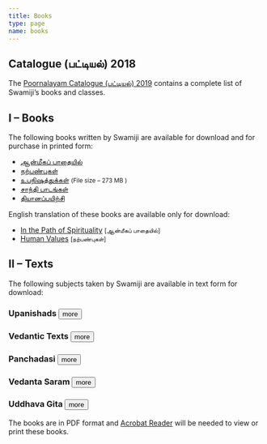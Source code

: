 ```yaml
---
title: Books
type: page
name: books
---
```


## Catalogue (பட்டியல்) 2018
The [Poornalayam Catalogue (பட்டியல்) 2019](/files/poornalayam-catalogue-2019.pdf) contains a complete list of Swamiji’s books and classes.

## I – Books
The following books written by Swamiji are available for download and for purchase in printed form:

<ul>
   <li><a href="/wp-content/uploads/aanmeeka-padaiyil-book-tamil.pdf">ஆன்மீகப் பாதையில்</a></li>
   <li><a href="/wp-content/uploads/human-values-book-tamil.pdf">நற்பண்புகள்</a></li>
   <li><a href="https://archive.org/download/UpanishadsTamil/Upanishads_Full_Book.pdf">உபநிஷத்துக்கள்</a> <small>(File size – 273 MB )</small></li>
   <li><a href="/wp-content/uploads/shanti-pata-mantras-tamil.pdf">சாந்தி பாடங்கள்</a></li>
   <li><a href="/wp-content/uploads/dhyaana-payirchi.pdf">தியானப்பயிற்சி</a></li>
</ul>

English translation of these books are available only for download:

<ul>
   <li><a href="/wp-content/uploads/InThePathOfSpirituality.pdf">In the Path of Spiritualit</a><a href="/wp-content/uploads/InThePathOfSpirituality.pdf">y</a>&nbsp;<small>[ஆன்மீகப் பாதையில்]</small></li>
   <li><a href="/wp-content/uploads/human-values-book-english.pdf">Human Values</a> <small>[நற்பண்புகள்]</small></li>
</ul>

## II – Texts
The following subjects taken by Swamiji are available in text form for download:

### Upanishads <button onclick='showhide(this, "up")'>more</button>
<div id="up" class="collapse" style="display: none;">
   <ul>
      <li><a href="https://archive.org/download/UpanishadsTamil/02_Mundaka_Upanishad.pdf">Mundaka Upanishad</a></li>
      <li><a href="https://archive.org/download/UpanishadsTamil/03_Kena_Upanishad.pdf">Kena Upanishad</a></li>
      <li><a href="https://archive.org/download/UpanishadsTamil/04_Katha_Upanishad.pdf">Katha Upanishad</a></li>
      <li><a href="https://archive.org/download/UpanishadsTamil/05_Kaivalya_Upanishad.pdf">Kaivalya Upanishad</a></li>
      <li><a href="https://archive.org/download/UpanishadsTamil/06_Taittiriya_Upanishad.pdf">Taittiriya Upanishad</a></li>
      <li><a href="https://archive.org/download/UpanishadsTamil/07_Isavasya_Upanishad.pdf">Isavasya Upanishad</a></li>
      <li><a href="https://archive.org/download/UpanishadsTamil/08_Mandukya_Upanishad.pdf">Mandukya Upanishad</a></li>
      <li>Mandukya Upanishad With Gowdapadha Karika <a href="https://archive.org/download/MandukyaUpanishadGowdapadhaKarika/Mandukya_Upanishad_with_Gowdapadha_Karika_Tamil_1_of_4.pdf">Part 1</a> <a href="https://media.poornalayam.org/download/MandukyaUpanishadGowdapadhaKarika/Mandukya_Upanishad_with_Gowdapadha_Karika_Tamil_2_of_4.pdf">Part 2</a> <a href="https://media.poornalayam.org/download/MandukyaUpanishadGowdapadhaKarika/Mandukya_Upanishad_with_Gowdapadha_Karika_Tamil_3_of_4.pdf">Part 3</a> <a href="https://media.poornalayam.org/download/MandukyaUpanishadGowdapadhaKarika/Mandukya_Upanishad_with_Gowdapadha_Karika_Tamil_4_of_4.pdf">Part 4</a></li>
      <li><a href="https://archive.org/download/UpanishadsTamil/00_Upanishads_Title_Pages.pdf">Upanishads Book Title Pages</a></li>
      <li><a href="https://archive.org/download/UpanishadsTamil/01_Upanishads_Preface.pdf">Upanishads Book Preface</a></li>
      <li><a href="https://archive.org/download/UpanishadsTamil/Upanishads_Full_Book.pdf">Upanishads Full Book</a></li>
   </ul>
   <p>Internet archive <a href="https://archive.org/details/UpanishadsTamil/">Upanishads book</a> download page.<br></p>
</div>

### Vedantic Texts <button onclick='showhide(this, "vt")'>more</button>
<div id="vt" class="collapse " style="display: none;">
   <ul>
      <li><a href="https://archive.org/download/VedanticTexts/Tattvabodha.pdf">Tattavabodha</a></li>
      <li><a href="https://archive.org/download/VedanticTexts/Jiva_Yatra.pdf">Jiva Yatra</a></li>
      <li><a href="https://archive.org/download/VedanticTexts/Dakshinamurti_Stotram.pdf">Dakshinamurti Stotram</a></li>
      <li><a href="https://archive.org/download/VedanticTexts/Maneesha_Panchakam.pdf">Maneesha Panchakam</a></li>
      <li><a href="https://archive.org/download/VedanticTexts/Guru_Stotram.pdf">Guru Stotram</a></li>
      <li><a href="https://archive.org/download/VedanticTexts/Hastamalakiyam.pdf">Hastamalakiyam</a></li>
      <li><a href="https://archive.org/download/VedanticTexts/Ananda_Kalipu.pdf">Ananda Kalipu</a></li>
      <li><a href="https://archive.org/download/VedanticTexts/Eka_Sloki.pdf">Eka Sloki</a></li>
      <li><a href="https://archive.org/download/VedanticTexts/Aparoksha_Anubhuthi.pdf">Aparoksha Anubhuthi</a></li>
      <li><a href="https://archive.org/download/VedanticTexts/Yati_Panchakam.pdf">Yati Panchakam</a></li>
      <li><a href="https://archive.org/download/VedanticTexts/VivekaChudamani.pdf">VivekaChudamani</a></li>
      <li><a href="https://archive.org/download/VedanticTexts/Kasi_Panchakam.pdf">Kasi Panchakam</a></li>
      <li><a href="https://archive.org/download/VedanticTexts/Sadhana_Panchakam.pdf">Sadhana Panchakam</a></li>
      <li><a href="https://archive.org/download/VedanticTexts/Jayanteya-Gita-UG-02-05.pdf">Jayanteya Gita (Nava Yogi Samvadham) UG 02-05</a></li>
      <li><a href="https://archive.org/download/VedanticTexts/Maaya_Panchakam.pdf">Maaya Panchakam</a></li>
   </ul>
   <p>Internet archive <a href="https://archive.org/details/VedanticTexts/">Vedantic Texts</a> download page.</p>
</div>

### Panchadasi <button onclick='showhide(this, "pd")'>more</button>
<div id="pd" class="collase " style="display: none;">
   <ul>
      <li><a href="https://archive.org/download/Panchadasi/Panchadasi_Chapter_01.pdf">Chapter 01</a></li>
      <li><a href="https://archive.org/download/Panchadasi/Panchadasi_Chapter_02.pdf">Chapter 02</a></li>
      <li><a href="https://archive.org/download/Panchadasi/Panchadasi_Chapter_03.pdf">Chapter 03</a></li>
      <li><a href="https://archive.org/download/Panchadasi/Panchadasi_Chapter_04.pdf">Chapter 04</a></li>
      <li><a href="https://archive.org/download/Panchadasi/Panchadasi_Chapter_05.pdf">Chapter 05</a></li>
      <li><a href="https://archive.org/download/Panchadasi/Panchadasi_Chapter_06.pdf">Chapter 06</a></li>
      <li><a href="https://archive.org/download/Panchadasi/Panchadasi_Chapter_07.pdf">Chapter 07</a></li>
      <li><a href="https://archive.org/download/Panchadasi/Panchadasi_Chapter_08.pdf">Chapter 08</a></li>
      <li><a href="https://archive.org/download/Panchadasi/Panchadasi_Chapter_09.pdf">Chapter 09</a></li>
      <li><a href="https://archive.org/download/Panchadasi/Panchadasi_Chapter_10.pdf">Chapter 10</a></li>
      <li><a href="https://archive.org/download/Panchadasi/Panchadasi_Chapter_11-15.pdf">Chapters 11-15</a></li>
   </ul>
   <p>Internet archive <a href="https://archive.org/details/Panchadasi/">Panchadasi</a> download page.<br></p>
</div>

### Vedanta Saram <button onclick='showhide(this, "vs")'>more</button>
<div id="vs" class="collapse" style="display: none;">
   <ul>
      <li><a href="https://archive.org/download/VedantaSaram/VS_01.pdf">Part 1</a></li>
      <li><a href="https://archive.org/download/VedantaSaram/VS_02.pdf">Part 2</a></li>
      <li><a href="https://archive.org/download/VedantaSaram/VS_03.pdf">Part 3</a></li>
      <li><a href="https://archive.org/download/VedantaSaram/VS_04.pdf">Part 4</a></li>
      <li><a href="https://archive.org/download/VedantaSaram/VS_05.pdf">Part 5</a></li>
      <li><a href="https://archive.org/download/VedantaSaram/VS_06.pdf">Part 6</a></li>
   </ul>
   <p>Internet archive <a href="https://archive.org/details/VedantaSaram/">Vedanta Saram</a> download page.</p>
</div>

### Uddhava Gita <button onclick='showhide(this, "ug")'>more</button>
<div id="ug" class="collapse" style="display: none;">
   <ul>
      <li><a href="https://archive.org/download/UddhavaGitaText/Uddhava_Gita_Chapter_01.pdf">Chapter 01</a></li>
      <li><a href="https://archive.org/download/UddhavaGitaText/Uddhava_Gita_Chapter_02.pdf">Chapter 02</a></li>
      <li><a href="https://archive.org/download/UddhavaGitaText/Uddhava_Gita_Chapter_03.pdf">Chapter 03</a></li>
      <li><a href="https://archive.org/download/UddhavaGitaText/Uddhava_Gita_Chapter_04.pdf">Chapter 04</a></li>
      <li><a href="https://archive.org/download/UddhavaGitaText/Uddhava_Gita_Chapter_05.pdf">Chapter 05</a></li>
      <li><a href="https://archive.org/download/UddhavaGitaText/Uddhava_Gita_Chapter_06.pdf">Chapter 06</a></li>
      <li><a href="https://archive.org/download/UddhavaGitaText/Uddhava_Gita_Chapter_07.pdf">Chapter 07</a></li>
      <li><a href="https://archive.org/download/UddhavaGitaText/Uddhava_Gita_Chapter_08.pdf">Chapter 08</a></li>
      <li><a href="https://archive.org/download/UddhavaGitaText/Uddhava_Gita_Chapter_09.pdf">Chapter 09</a></li>
      <li><a href="https://archive.org/download/UddhavaGitaText/Uddhava_Gita_Chapter_10.pdf">Chapter 10</a></li>
      <li><a href="https://archive.org/download/UddhavaGitaText/Uddhava_Gita_Chapter_11.pdf">Chapter 11</a></li>
      <li><a href="https://archive.org/download/UddhavaGitaText/Uddhava_Gita_Chapter_12.pdf">Chapter 12</a></li>
      <li><a href="https://archive.org/download/UddhavaGitaText/Uddhava_Gita_Chapter_13.pdf">Chapter 13</a></li>
      <li><a href="https://archive.org/download/UddhavaGitaText/Uddhava_Gita_Chapter_14.pdf">Chapter 14</a></li>
      <li><a href="https://archive.org/download/UddhavaGitaText/Uddhava_Gita_Chapter_15.pdf">Chapter 15</a></li>
      <li><a href="https://archive.org/download/UddhavaGitaText/Uddhava_Gita_Chapter_16.pdf">Chapter 16</a></li>
      <li><a href="https://archive.org/download/UddhavaGitaText/Uddhava_Gita_Chapter_17.pdf">Chapter 17</a></li>
      <li><a href="https://archive.org/download/UddhavaGitaText/Uddhava_Gita_Chapter_18.pdf">Chapter 18</a></li>
      <li><a href="https://archive.org/download/UddhavaGitaText/Uddhava_Gita_Chapter_19.pdf">Chapter 19</a></li>
      <li><a href="https://archive.org/download/UddhavaGitaText/Uddhava_Gita_Chapter_20.pdf">Chapter 20</a></li>
      <li><a href="https://archive.org/download/UddhavaGitaText/Uddhava_Gita_Chapter_21.pdf">Chapter 21</a></li>
      <li><a href="https://archive.org/download/UddhavaGitaText/Uddhava_Gita_Chapter_22.pdf">Chapter 22</a></li>
      <li><a href="https://archive.org/download/UddhavaGitaText/Uddhava_Gita_Chapter_23.pdf">Chapter 23</a></li>
      <li><a href="https://archive.org/download/UddhavaGitaText/Uddhava_Gita_Chapter_24.pdf">Chapter 24</a></li>
      <li><a href="https://archive.org/download/UddhavaGitaText/Uddhava_Gita_Chapter_25.pdf">Chapter 25</a></li>
      <li><a href="https://archive.org/download/UddhavaGitaText/Uddhava_Gita_Chapter_26.pdf">Chapter 26</a></li>
      <li><a href="https://archive.org/download/UddhavaGitaText/Uddhava_Gita_Chapter_27.pdf">Chapter 27</a></li>
      <li><a href="https://archive.org/download/UddhavaGitaText/Uddhava_Gita_Chapter_28.pdf">Chapter 28</a></li>
      <li><a href="https://archive.org/download/UddhavaGitaText/Uddhava_Gita_Chapter_29.pdf">Chapter 29</a></li>
   </ul>
   <p>Internet archive <a href="https://archive.org/details/UddhavaGitaText/">Uddhava Gita</a> download page.<br></p>
</div>

The books are in PDF format and [Acrobat Reader](http://get.adobe.com/reader/) will be needed to view or print these books.

<script type="text/javascript">

function showhide(button, id) {

    var x = document.getElementById(id);

    if (x.style.display == "none") {
        button.innerHTML = "less";
        x.style.display = "block";
    } else {
        button.innerHTML = "more";
        x.style.display = "none";
    }
}

</script>